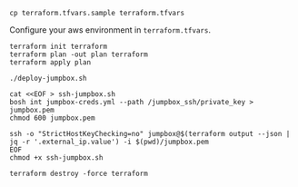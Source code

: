 
```
cp terraform.tfvars.sample terraform.tfvars
```

Configure your aws environment in `terraform.tfvars`.

```
terraform init terraform
terraform plan -out plan terraform
terraform apply plan
```


```
./deploy-jumpbox.sh
```

```
cat <<EOF > ssh-jumpbox.sh
bosh int jumpbox-creds.yml --path /jumpbox_ssh/private_key > jumpbox.pem
chmod 600 jumpbox.pem

ssh -o "StrictHostKeyChecking=no" jumpbox@$(terraform output --json | jq -r '.external_ip.value') -i $(pwd)/jumpbox.pem
EOF
chmod +x ssh-jumpbox.sh
```


```
terraform destroy -force terraform
```